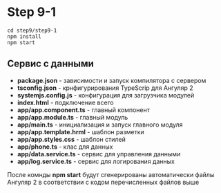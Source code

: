 # Step 9-1

```
cd step9/step9-1
npm install
npm start
```

## Сервис с данными

* **package.json** - зависимости и запуск компилятора с сервером
* **tsconfig.json** - крнфигурирования TypeScrip для Ангуляр 2
* **systemjs.config.js** - конфигурация для загрузчика модулей
* **index.html** - подключение всего
* **app/app.component.ts** - главный компонент
* **app/app.module.ts** - главный модуль
* **app/main.ts** - инициализация и запуск главного модуля
* **app/app.template.hrml** - шаблон разметки
* **app/app.styles.css** - шаблон стилей
* **app/phone.ts** - клас для данных
* **app/data.service.ts** - сервис для управления данными
* **app/log.service.ts** - сервис для логирования данных


После комнды **npm start** будут сгенерированы автоматически файлы Ангуляр 2 в соответствии с кодом перечисленных файлов выше
